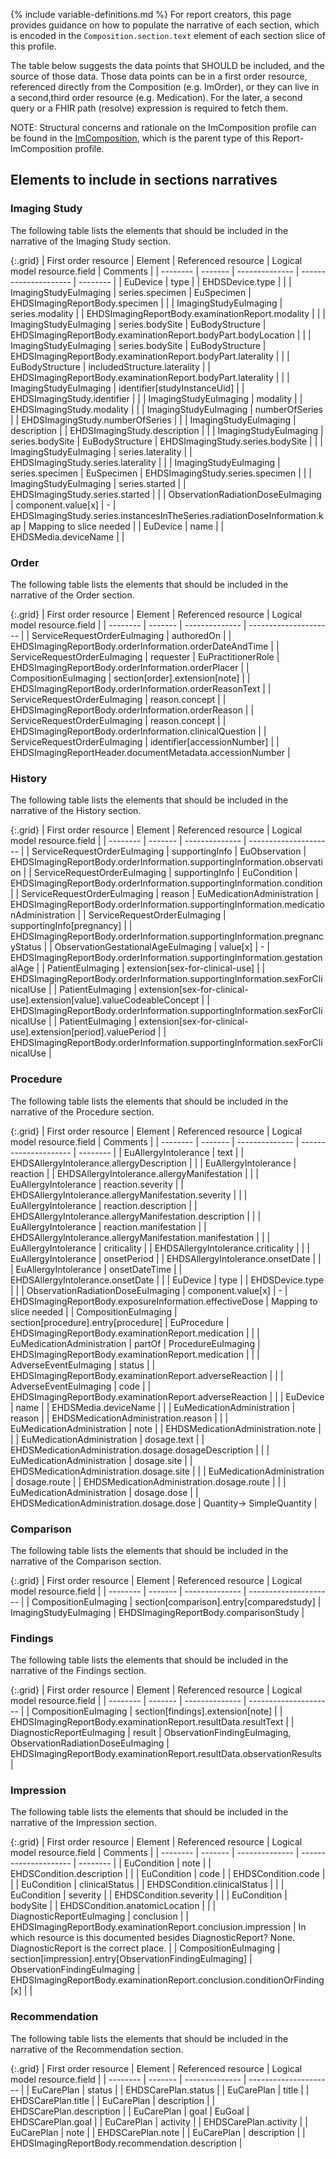 {% include variable-definitions.md %}
For report creators, this page provides guidance on how to populate the narrative of each section, which is encoded in the `Composition.section.text` element of each section slice of this profile.

The table below suggests the data points that SHOULD be included, and the source of those data. Those data points can be in a first order resource, referenced directly from the Composition (e.g. ImOrder), or they can live in a second,third order resource (e.g. Medication). For the later, a second query or a FHIR path (resolve) expression is required to fetch them.

NOTE: Structural concerns and rationale on the ImComposition profile can be found in the [ImComposition](StructureDefinition-ImComposition.html), which is the parent type of this Report-ImComposition profile.

## Elements to include in sections narratives

### Imaging Study

The following table lists the elements that should be included in the narrative of the Imaging Study section.

{:.grid}
| First order resource | Element | Referenced resource | Logical model resource.field | Comments |
| -------- | ------- | -------------- | --------------------- | -------- |
| EuDevice | type |  | EHDSDevice.type |  |
| ImagingStudyEuImaging | series.specimen | EuSpecimen | EHDSImagingReportBody.specimen |  |
| ImagingStudyEuImaging | series.modality |  | EHDSImagingReportBody.examinationReport.modality |  |
| ImagingStudyEuImaging | series.bodySite | EuBodyStructure | EHDSImagingReportBody.examinationReport.bodyPart.bodyLocation |  |
| ImagingStudyEuImaging | series.bodySite | EuBodyStructure | EHDSImagingReportBody.examinationReport.bodyPart.laterality |  |
| EuBodyStructure | includedStructure.laterality |  | EHDSImagingReportBody.examinationReport.bodyPart.laterality |  |
| ImagingStudyEuImaging | identifier[studyInstanceUid] |  | EHDSImagingStudy.identifier |  |
| ImagingStudyEuImaging | modality |  | EHDSImagingStudy.modality |  |
| ImagingStudyEuImaging | numberOfSeries |  | EHDSImagingStudy.numberOfSeries |  |
| ImagingStudyEuImaging | description |  | EHDSImagingStudy.description |  |
| ImagingStudyEuImaging | series.bodySite | EuBodyStructure | EHDSImagingStudy.series.bodySite |  |
| ImagingStudyEuImaging | series.laterality |  | EHDSImagingStudy.series.laterality |  |
| ImagingStudyEuImaging | series.specimen | EuSpecimen | EHDSImagingStudy.series.specimen |  |
| ImagingStudyEuImaging | series.started |  | EHDSImagingStudy.series.started |  |
| ObservationRadiationDoseEuImaging | component.value[x] | - | EHDSImagingStudy.series.instancesInTheSeries.radiationDoseInformation.kap | Mapping to slice needed |
| EuDevice | name |  | EHDSMedia.deviceName |  |

### Order

The following table lists the elements that should be included in the narrative of the Order section.

{:.grid}
| First order resource | Element | Referenced resource | Logical model resource.field |
| -------- | ------- | -------------- | --------------------- |
| ServiceRequestOrderEuImaging | authoredOn |  | EHDSImagingReportBody.orderInformation.orderDateAndTime |
| ServiceRequestOrderEuImaging | requester | EuPractitionerRole | EHDSImagingReportBody.orderInformation.orderPlacer |
| CompositionEuImaging | section[order].extension[note] |  | EHDSImagingReportBody.orderInformation.orderReasonText |
| ServiceRequestOrderEuImaging | reason.concept |  | EHDSImagingReportBody.orderInformation.orderReason |
| ServiceRequestOrderEuImaging | reason.concept |  | EHDSImagingReportBody.orderInformation.clinicalQuestion |
| ServiceRequestOrderEuImaging | identifier[accessionNumber] |  | EHDSImagingReportHeader.documentMetadata.accessionNumber |

### History

The following table lists the elements that should be included in the narrative of the History section.

{:.grid}
| First order resource | Element | Referenced resource | Logical model resource.field |
| -------- | ------- | -------------- | --------------------- |
| ServiceRequestOrderEuImaging | supportingInfo | EuObservation | EHDSImagingReportBody.orderInformation.supportingInformation.observation |
| ServiceRequestOrderEuImaging | supportingInfo | EuCondition | EHDSImagingReportBody.orderInformation.supportingInformation.condition |
| ServiceRequestOrderEuImaging | reason | EuMedicationAdministration | EHDSImagingReportBody.orderInformation.supportingInformation.medicationAdministration |
| ServiceRequestOrderEuImaging | supportingInfo[pregnancy] |  | EHDSImagingReportBody.orderInformation.supportingInformation.pregnancyStatus |
| ObservationGestationalAgeEuImaging | value[x] | - | EHDSImagingReportBody.orderInformation.supportingInformation.gestationalAge |
| PatientEuImaging | extension[sex-for-clinical-use] |  | EHDSImagingReportBody.orderInformation.supportingInformation.sexForClinicalUse |
| PatientEuImaging | extension[sex-for-clinical-use].extension[value].valueCodeableConcept |  | EHDSImagingReportBody.orderInformation.supportingInformation.sexForClinicalUse |
| PatientEuImaging | extension[sex-for-clinical-use].extension[period].valuePeriod |  | EHDSImagingReportBody.orderInformation.supportingInformation.sexForClinicalUse |

### Procedure

The following table lists the elements that should be included in the narrative of the Procedure section.

{:.grid}
| First order resource | Element | Referenced resource | Logical model resource.field | Comments |
| -------- | ------- | -------------- | --------------------- | -------- |
| EuAllergyIntolerance | text |  | EHDSAllergyIntolerance.allergyDescription |  |
| EuAllergyIntolerance | reaction |  | EHDSAllergyIntolerance.allergyManifestation |  |
| EuAllergyIntolerance | reaction.severity |  | EHDSAllergyIntolerance.allergyManifestation.severity |  |
| EuAllergyIntolerance | reaction.description |  | EHDSAllergyIntolerance.allergyManifestation.description |  |
| EuAllergyIntolerance | reaction.manifestation |  | EHDSAllergyIntolerance.allergyManifestation.manifestation |  |
| EuAllergyIntolerance | criticality |  | EHDSAllergyIntolerance.criticality |  |
| EuAllergyIntolerance | onsetPeriod |  | EHDSAllergyIntolerance.onsetDate |  |
| EuAllergyIntolerance | onsetDateTime |  | EHDSAllergyIntolerance.onsetDate |  |
| EuDevice | type |  | EHDSDevice.type |  |
| ObservationRadiationDoseEuImaging | component.value[x] | - | EHDSImagingReportBody.exposureInformation.effectiveDose | Mapping to slice needed |
| CompositionEuImaging | section[procedure].entry[procedure] | EuProcedure | EHDSImagingReportBody.examinationReport.medication |  |
| EuMedicationAdministration | partOf | ProcedureEuImaging | EHDSImagingReportBody.examinationReport.medication |  |
| AdverseEventEuImaging | status |  | EHDSImagingReportBody.examinationReport.adverseReaction |  |
| AdverseEventEuImaging | code |  | EHDSImagingReportBody.examinationReport.adverseReaction |  |
| EuDevice | name |  | EHDSMedia.deviceName |  |
| EuMedicationAdministration | reason |  | EHDSMedicationAdministration.reason |  |
| EuMedicationAdministration | note |  | EHDSMedicationAdministration.note |  |
| EuMedicationAdministration | dosage.text |  | EHDSMedicationAdministration.dosage.dosageDescription |  |
| EuMedicationAdministration | dosage.site |  | EHDSMedicationAdministration.dosage.site |  |
| EuMedicationAdministration | dosage.route |  | EHDSMedicationAdministration.dosage.route |  |
| EuMedicationAdministration | dosage.dose |  | EHDSMedicationAdministration.dosage.dose | Quantity-> SimpleQuantity |

### Comparison

The following table lists the elements that should be included in the narrative of the Comparison section.

{:.grid}
| First order resource | Element | Referenced resource | Logical model resource.field |
| -------- | ------- | -------------- | --------------------- |
| CompositionEuImaging | section[comparison].entry[comparedstudy] | ImagingStudyEuImaging | EHDSImagingReportBody.comparisonStudy |

### Findings

The following table lists the elements that should be included in the narrative of the Findings section.

{:.grid}
| First order resource | Element | Referenced resource | Logical model resource.field |
| -------- | ------- | -------------- | --------------------- |
| CompositionEuImaging | section[findings].extension[note] |  | EHDSImagingReportBody.examinationReport.resultData.resultText |
| DiagnosticReportEuImaging | result | ObservationFindingEuImaging, ObservationRadiationDoseEuImaging | EHDSImagingReportBody.examinationReport.resultData.observationResults |

### Impression

The following table lists the elements that should be included in the narrative of the Impression section.

{:.grid}
| First order resource | Element | Referenced resource | Logical model resource.field | Comments |
| -------- | ------- | -------------- | --------------------- | -------- |
| EuCondition | note |  | EHDSCondition.description |  |
| EuCondition | code |  | EHDSCondition.code |  |
| EuCondition | clinicalStatus |  | EHDSCondition.clinicalStatus |  |
| EuCondition | severity |  | EHDSCondition.severity |  |
| EuCondition | bodySite |  | EHDSCondition.anatomicLocation |  |
| DiagnosticReportEuImaging | conclusion |  | EHDSImagingReportBody.examinationReport.conclusion.impression | In which resource is this documented besides DiagnosticReport? None. DiagnosticReport is the correct place. |
| CompositionEuImaging | section[impression].entry[ObservationFindingEuImaging] | ObservationFindingEuImaging | EHDSImagingReportBody.examinationReport.conclusion.conditionOrFinding[x] |  |

### Recommendation

The following table lists the elements that should be included in the narrative of the Recommendation section.

{:.grid}
| First order resource | Element | Referenced resource | Logical model resource.field |
| -------- | ------- | -------------- | --------------------- |
| EuCarePlan | status |  | EHDSCarePlan.status |
| EuCarePlan | title |  | EHDSCarePlan.title |
| EuCarePlan | description |  | EHDSCarePlan.description |
| EuCarePlan | goal | EuGoal | EHDSCarePlan.goal |
| EuCarePlan | activity |  | EHDSCarePlan.activity |
| EuCarePlan | note |  | EHDSCarePlan.note |
| EuCarePlan | description |  | EHDSImagingReportBody.recommendation.description |

